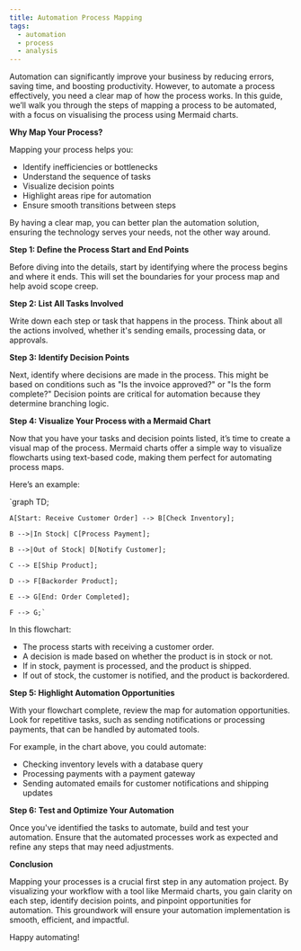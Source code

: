 ```yaml
---
title: Automation Process Mapping
tags:
  - automation
  - process
  - analysis
---
```

Automation can significantly improve your business by reducing errors, saving time, and boosting productivity. However, to automate a process effectively, you need a clear map of how the process works. In this guide, we’ll walk you through the steps of mapping a process to be automated, with a focus on visualising the process using Mermaid charts.

**Why Map Your Process?**

Mapping your process helps you:

- Identify inefficiencies or bottlenecks
- Understand the sequence of tasks
- Visualize decision points
- Highlight areas ripe for automation
- Ensure smooth transitions between steps

By having a clear map, you can better plan the automation solution, ensuring the technology serves your needs, not the other way around.

**Step 1: Define the Process Start and End Points**

Before diving into the details, start by identifying where the process begins and where it ends. This will set the boundaries for your process map and help avoid scope creep.

**Step 2: List All Tasks Involved**

Write down each step or task that happens in the process. Think about all the actions involved, whether it's sending emails, processing data, or approvals.

**Step 3: Identify Decision Points**

Next, identify where decisions are made in the process. This might be based on conditions such as "Is the invoice approved?" or "Is the form complete?" Decision points are critical for automation because they determine branching logic.

**Step 4: Visualize Your Process with a Mermaid Chart**

Now that you have your tasks and decision points listed, it’s time to create a visual map of the process. Mermaid charts offer a simple way to visualize flowcharts using text-based code, making them perfect for automating process maps.

Here’s an example:

`graph TD;

    A[Start: Receive Customer Order] --> B[Check Inventory];

    B -->|In Stock| C[Process Payment];

    B -->|Out of Stock| D[Notify Customer];

    C --> E[Ship Product];

    D --> F[Backorder Product];

    E --> G[End: Order Completed];

    F --> G;`

In this flowchart:

- The process starts with receiving a customer order.
- A decision is made based on whether the product is in stock or not.
- If in stock, payment is processed, and the product is shipped.
- If out of stock, the customer is notified, and the product is backordered.

**Step 5: Highlight Automation Opportunities**

With your flowchart complete, review the map for automation opportunities. Look for repetitive tasks, such as sending notifications or processing payments, that can be handled by automated tools.

For example, in the chart above, you could automate:

- Checking inventory levels with a database query
- Processing payments with a payment gateway
- Sending automated emails for customer notifications and shipping updates

**Step 6: Test and Optimize Your Automation**

Once you've identified the tasks to automate, build and test your automation. Ensure that the automated processes work as expected and refine any steps that may need adjustments.

**Conclusion**

Mapping your processes is a crucial first step in any automation project. By visualizing your workflow with a tool like Mermaid charts, you gain clarity on each step, identify decision points, and pinpoint opportunities for automation. This groundwork will ensure your automation implementation is smooth, efficient, and impactful.

Happy automating!
